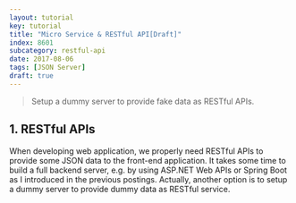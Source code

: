 ```yaml
---
layout: tutorial
key: tutorial
title: "Micro Service & RESTful API[Draft]"
index: 8601
subcategory: restful-api
date: 2017-08-06
tags: [JSON Server]
draft: true
---
```


> Setup a dummy server to provide fake data as RESTful APIs.

## 1. RESTful APIs
When developing web application, we properly need RESTful APIs to provide some JSON data to the front-end application. It takes some time to build a full backend server, e.g. by using ASP.NET Web APIs or Spring Boot as I introduced in the previous postings. Actually, another option is to setup a dummy server to provide dummy data as RESTful service.
